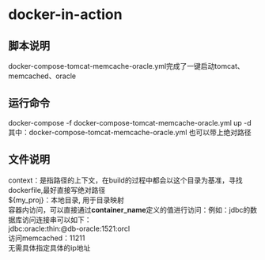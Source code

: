# docker-in-action
## 脚本说明
docker-compose-tomcat-memcache-oracle.yml完成了一键启动tomcat、memcached、oracle<br/>
## 运行命令
docker-compose -f docker-compose-tomcat-memcache-oracle.yml up  -d
<br>
其中：docker-compose-tomcat-memcache-oracle.yml 也可以带上绝对路径
## 文件说明
context：是指路径的上下文，在build的过程中都会以这个目录为基准，寻找dockerfile,最好直接写绝对路径<br>
${my_proj}：本地目录, 用于目录映射 <br>
容器内访问，可以直接通过<b>container_name</b>定义的值进行访问：例如：jdbc的数据库访问连接串可以如下：<br>
jdbc:oracle:thin:@db-oracle:1521:orcl
<br>
访问memcached：11211<br>
无需具体指定具体的ip地址
